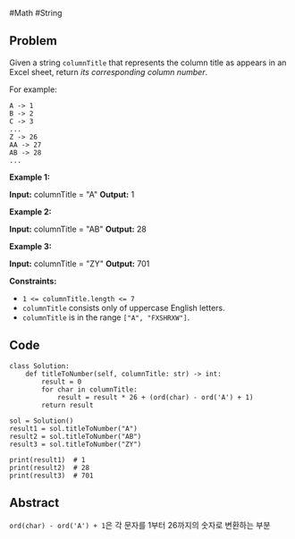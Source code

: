 #Math #String
## Problem
Given a string `columnTitle` that represents the column title as appears in an Excel sheet, return _its corresponding column number_.

For example:

```
A -> 1
B -> 2
C -> 3
...
Z -> 26
AA -> 27
AB -> 28 
...
```

**Example 1:**

**Input:** columnTitle = "A"
**Output:** 1

**Example 2:**

**Input:** columnTitle = "AB"
**Output:** 28

**Example 3:**

**Input:** columnTitle = "ZY"
**Output:** 701

**Constraints:**

- `1 <= columnTitle.length <= 7`
- `columnTitle` consists only of uppercase English letters.
- `columnTitle` is in the range `["A", "FXSHRXW"]`.

## Code
```run-python
class Solution:
    def titleToNumber(self, columnTitle: str) -> int:
        result = 0
        for char in columnTitle:
            result = result * 26 + (ord(char) - ord('A') + 1)
        return result

sol = Solution()
result1 = sol.titleToNumber("A")
result2 = sol.titleToNumber("AB")
result3 = sol.titleToNumber("ZY")

print(result1)  # 1
print(result2)  # 28
print(result3)  # 701
```
## Abstract
`ord(char) - ord('A') + 1`은 각 문자를 1부터 26까지의 숫자로 변환하는 부분
